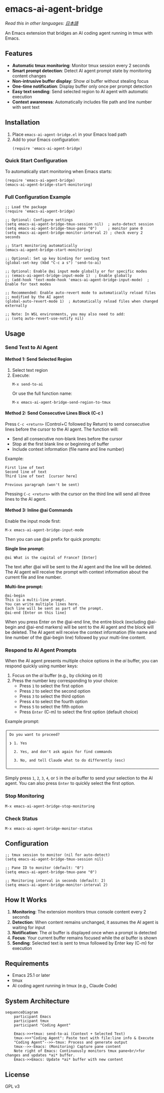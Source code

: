 # emacs-ai-agent-bridge

*Read this in other languages: [日本語](README.ja.md)*

An Emacs extension that bridges an AI coding agent running in tmux with Emacs.

## Features

- **Automatic tmux monitoring**: Monitor tmux session every 2 seconds
- **Smart prompt detection**: Detect AI agent prompt state by monitoring content changes
- **Non-intrusive buffer display**: Show *ai* buffer without stealing focus
- **One-time notification**: Display buffer only once per prompt detection
- **Easy text sending**: Send selected region to AI agent with automatic execution
- **Context awareness**: Automatically includes file path and line number with sent text

## Installation

1. Place `emacs-ai-agent-bridge.el` in your Emacs load path
2. Add to your Emacs configuration:
   ```elisp
   (require 'emacs-ai-agent-bridge)
   ```

### Quick Start Configuration

To automatically start monitoring when Emacs starts:
```elisp
(require 'emacs-ai-agent-bridge)
(emacs-ai-agent-bridge-start-monitoring)
```

### Full Configuration Example

```elisp
;; Load the package
(require 'emacs-ai-agent-bridge)

;; Optional: Configure settings
(setq emacs-ai-agent-bridge-tmux-session nil)  ; auto-detect session
(setq emacs-ai-agent-bridge-tmux-pane "0")     ; monitor pane 0
(setq emacs-ai-agent-bridge-monitor-interval 2) ; check every 2 seconds

;; Start monitoring automatically
(emacs-ai-agent-bridge-start-monitoring)

;; Optional: Set up key binding for sending text
(global-set-key (kbd "C-c a s") 'send-to-ai)

;; Optional: Enable @ai input mode globally or for specific modes
;; (emacs-ai-agent-bridge-input-mode 1)  ; Enable globally
;; (add-hook 'text-mode-hook 'emacs-ai-agent-bridge-input-mode)  ; Enable for text modes

;; Recommended: Enable auto-revert mode to automatically reload files
;; modified by the AI agent
(global-auto-revert-mode 1)  ; Automatically reload files when changed externally

;; Note: In WSL environments, you may also need to add:
;; (setq auto-revert-use-notify nil)
```

## Usage

### Send Text to AI Agent

#### Method 1: Send Selected Region
1. Select text region
2. Execute:
   ```
   M-x send-to-ai
   ```
   Or use the full function name:
   ```
   M-x emacs-ai-agent-bridge-send-region-to-tmux
   ```

#### Method 2: Send Consecutive Lines Block (C-c <return>)
Press `C-c <return>` (Control+C followed by Return) to send consecutive lines before the cursor to the AI agent. The function will:
- Send all consecutive non-blank lines before the cursor
- Stop at the first blank line or beginning of buffer
- Include context information (file name and line number)

Example:
```
First line of text
Second line of text
Third line of text  [cursor here]

Previous paragraph (won't be sent)
```
Pressing `C-c <return>` with the cursor on the third line will send all three lines to the AI agent.

#### Method 3: Inline @ai Commands
Enable the input mode first:
```
M-x emacs-ai-agent-bridge-input-mode
```

Then you can use @ai prefix for quick prompts:

**Single line prompt:**
```
@ai What is the capital of France? [Enter]
```
The text after @ai will be sent to the AI agent and the line will be deleted. The AI agent will receive the prompt with context information about the current file and line number.

**Multi-line prompt:**
```
@ai-begin
This is a multi-line prompt.
You can write multiple lines here.
Each line will be sent as part of the prompt.
@ai-end [Enter on this line]
```
When you press Enter on the @ai-end line, the entire block (excluding @ai-begin and @ai-end markers) will be sent to the AI agent and the block will be deleted. The AI agent will receive the context information (file name and line number of the @ai-begin line) followed by your multi-line content.

### Respond to AI Agent Prompts
When the AI agent presents multiple choice options in the *ai* buffer, you can respond quickly using number keys:

1. Focus on the *ai* buffer (e.g., by clicking on it)
2. Press the number key corresponding to your choice:
   - Press `1` to select the first option
   - Press `2` to select the second option  
   - Press `3` to select the third option
   - Press `4` to select the fourth option
   - Press `5` to select the fifth option
   - Press `Enter` (C-m) to select the first option (default choice)

Example prompt:
```
╭───────────────────────────────────────────────────────────────────────────────────────╮
│ Do you want to proceed?                                                                │
│ ❯ 1. Yes                                                                              │
│   2. Yes, and don't ask again for find commands                                        │
│   3. No, and tell Claude what to do differently (esc)                                 │
╰───────────────────────────────────────────────────────────────────────────────────────╯
```

Simply press `1`, `2`, `3`, `4`, or `5` in the *ai* buffer to send your selection to the AI agent. You can also press `Enter` to quickly select the first option.

### Stop Monitoring
```
M-x emacs-ai-agent-bridge-stop-monitoring
```

### Check Status
```
M-x emacs-ai-agent-bridge-monitor-status
```

## Configuration

```elisp
;; tmux session to monitor (nil for auto-detect)
(setq emacs-ai-agent-bridge-tmux-session nil)

;; Pane ID to monitor (default: "0")
(setq emacs-ai-agent-bridge-tmux-pane "0")

;; Monitoring interval in seconds (default: 2)
(setq emacs-ai-agent-bridge-monitor-interval 2)
```

## How It Works

1. **Monitoring**: The extension monitors tmux console content every 2 seconds
2. **Detection**: When content remains unchanged, it assumes the AI agent is waiting for input
3. **Notification**: The *ai* buffer is displayed once when a prompt is detected
4. **Focus**: Your current buffer remains focused while the *ai* buffer is shown
5. **Sending**: Selected text is sent to tmux followed by Enter key (C-m) for execution

## Requirements

- Emacs 25.1 or later
- tmux
- AI coding agent running in tmux (e.g., Claude Code)

## System Architecture

```mermaid
sequenceDiagram
    participant Emacs
    participant tmux
    participant "Coding Agent"

    Emacs->>+tmux: send-to-ai (Context + Selected Text)
    tmux->>+"Coding Agent": Paste text with file:line info & Execute
    "Coding Agent"-->>-tmux: Process and generate output
    tmux-->>-Emacs: (Monitoring) Capture pane content
    Note right of Emacs: Continuously monitors tmux pane<br/>for changes and updates *ai* buffer.
    Emacs->>Emacs: Update *ai* buffer with new content
```

## License

GPL v3
